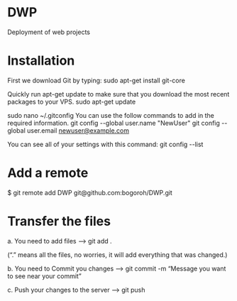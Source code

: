 DWP
===

Deployment of web projects

<h1> Installation </h1>
First we download Git by typing:
sudo apt-get install git-core

Quickly run apt-get update to make sure that you download the most recent packages to your VPS.
sudo apt-get update

sudo nano ~/.gitconfig
You can use the follow commands to add in the required information.
git config --global user.name "NewUser"
git config --global user.email newuser@example.com

You can see all of your settings with this command:
git config --list

<h1>Add a remote </h1>
$ git remote add DWP git@github.com:bogoroh/DWP.git

<h1> Transfer the files </h1>
a. You need to add files  —> git add .

(“.” means all the files, no worries, it will add everything that was changed.)

b. You need to Commit you changes –> git commit  -m “Message you want to see near your commit”

c. Push your changes to the server –> git push
